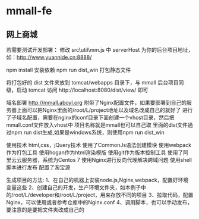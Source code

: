 # mmall-fe
## 网上商城

若需要测试开发部署：
修改 src\util\mm.js 中 serverHost 为你的后台项目地址，如：http://www.yuannide.cn:8888/

npm install 安装依赖
npm run dist_win 打包静态文件

将打包好的 dist 文件夹放到 tomcat/webapps 目录下，与 mmall 后台项目同级，启动 tomcat
访问 http://localhost:8080/dist/view/ 即可




域名部署
http://mmall.aboyl.org
附带了Nginx配置文件，如果要部署到自己的服务器上面可以把Nginx里面的/root/L/project地址以及域名改成自己的就好了
进行了子域名配置，需要在nginx的conf目录下面创建一个vhost目录，然后把mmall.conf文件放入vhost中
项目名称就是mmall也可以自己取
里面的dist文件通过npm run dist生成,如果是windows系统，则使用npm run dist_win

使用技术
html,css，jQuery技术
使用了CommonJs语法创建模块
使用webpack作为打包工具
使用hogan作为html渲染模版
使用git作为版本控制工具
使用了阿里云云服务器，系统为Centos 7
使用Nginx进行反向代理解决跨域问题
使用shell脚本进行发布
配置了淘宝源


生成项目的方法:
1、在自己的机器上安装node.js,Nginx,webpack，配置好环境变量这些
2、创建自己的开发，生产环境文件夹，如本例子中的/root/L/developer和/root/L/project，用来存放不同的项目
3、拉取代码，配置Nginx，可以使用或者参考仓库中的Nginx.conf
4、调用脚本，也可以手动发布，要注意的是要把文件夹改成自己的